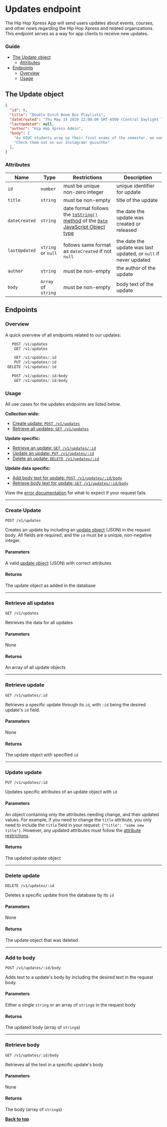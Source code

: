 # Updates endpoint
The Hip Hop Xpress App will send users updates about events, courses, and other news regarding the Hip Hop Xpress and related organizations. This endpoint serves as a way for app clients to receive new updates.

### Guide
* [The Update object](#the-update-object)
  * [Attributes](#attributes)
* [Endpoints](#endpoints)
  * [Overview](#overview)
  * [Usage](#usage)

## The Update object
```json
{
  "id": 0,
  "title": "Double Dutch Boom Bus Playlists",
  "dateCreated": "Thu May 14 2020 12:00:00 GMT-0500 (Central Daylight Time)",
  "lastUpdated": null,
  "author": "Hip Hop Xpress Admin",
  "body": [
    "As UIUC students wrap up their final exams of the semester, we want...",
    "Check them out on our Instagram! @uiuchhx"
  ],
}
```

### Attributes

Name | Type | Restrictions | Description
-|-|-|-
`id` | `number` | must be unique non-zero integer | unique identifier for update
`title` | `string` | must be non-empty | title of the update
`dateCreated` | `string` | date format follows the [`toString()` method](https://developer.mozilla.org/en-US/docs/Web/JavaScript/Reference/Global_Objects/Date/toString) of the [`Date` JavaScript Object type](https://developer.mozilla.org/en-US/docs/Web/JavaScript/Reference/Global_Objects/Date) | the date the update was created or released
`lastUpdated` | `string` or `null` | follows same format as `dateCreated` if not `null` | the date the update was last updated, or `null` if never updated
`author` | `string` | must be non-empty | the author of the update
`body` | `Array` of `string` | must be non-empty | body text of the update

## Endpoints

### Overview
A quick overview of all endpoints related to our updates:

```javascript
   POST /v1/updates
    GET /v1/updates

    GET /v1/updates/:id
    PUT /v1/updates/:id
 DELETE /v1/updates/:id

   POST /v1/updates/:id/body
    GET /v1/updates/:id/body
```

### Usage
All use cases for the updates endpoints are listed below.

**Collection wide:**
* [Create update: `POST /v1/updates`](#create-update)
* [Retrieve all updates: `GET /v1/updates`](#retrieve-all-updates)

**Update specific:**
* [Retrieve an update: `GET /v1/updates/:id`](#retrieve-update)
* [Update an update: `PUT /v1/updates/:id`](#update-update)
* [Delete an update: `DELETE /v1/updates/:id`](#delete-update)

**Update data specific:**
* [Add body text for update: `POST /v1/updates/:id/body`](#add-to-body)
* [Retrieve body text for update: `GET /v1/updates/:id/body`](#retrieve-body)

View the [error documentation](errors) for what to expect if your request fails.

---

### Create Update
`POST /v1/updates`

Creates an update by including an [update object](#the-update-object) (JSON) in the request body. All fields are required, and the `id` must be a unique, non-negative integer.

#### Parameters
A valid [update object](#the-update-object) (JSON) with correct attributes

#### Returns
The update object as added in the database

---

### Retrieve all updates
`GET /v1/updates`

Retrieves the data for all updates

#### Parameters
None

#### Returns
An array of all update objects

---

### Retrieve update
`GET /v1/updates/:id`

Retrieves a specific update through its `id`, with `:id` being the desired update's `id` field.

#### Parameters
None

#### Returns
The update object with specified `id`

---

### Update update
`PUT /v1/updates/:id`

Updates specific attributes of an update object with `id`

#### Parameters
An object containing only the attributes needing change, and their updated values. For example, if you need to change the `title` attribute, you only need to include the `title` field in your request: `{"title": "some new title"}`. However, any updated attributes must follow the [attribute restrictions](#attributes).

#### Returns
The updated update object

---

### Delete update
`DELETE /v1/updates/:id`

Deletes a specific update from the database by its `id`

#### Parameters
None

#### Returns
The update object that was deleted

---

### Add to body
`POST /v1/updates/:id/body`

Adds text to a update's body by including the desired text in the request body.

#### Parameters
Either a single `string` or an array of `string`s in the request body

#### Returns
The updated body (array of `string`s)

---

### Retrieve body
`GET /v1/updates/:id/body`

Retrieves all the text in a specific update's body

#### Parameters
None

#### Returns
The body (array of `string`s)

[**Back to top**](#updates-endpoint)